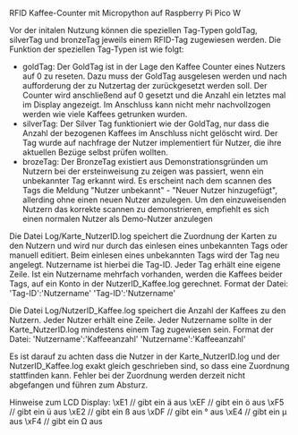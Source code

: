 RFID Kaffee-Counter mit Micropython auf Raspberry Pi Pico W

Vor der initalen Nutzung können die speziellen Tag-Typen goldTag, silverTag und bronzeTag jeweils einem RFID-Tag zugewiesen werden.
Die Funktion der speziellen Tag-Typen ist wie folgt:
- goldTag:    Der GoldTag ist in der Lage den Kaffee Counter eines Nutzers auf 0 zu reseten. Dazu muss der GoldTag ausgelesen werden und nach aufforderung der zu Nutzertag der zurückgesetzt werden soll. Der Counter wird anschließend auf 0 gesetzt und die Anzahl ein letztes mal im Display angezeigt. Im Anschluss kann nicht mehr nachvollzogen werden wie viele Kaffees getrunken wurden.
- silverTag:  Der Silver Tag funktioniert wie der GoldTag, nur dass die Anzahl der bezogenen Kaffees im Anschluss nicht gelöscht wird. Der Tag wurde auf nachfrage der Nutzer implementiert für Nutzer, die ihre aktuellen Bezüge selbst prüfen wollten.
- brozeTag:   Der BronzeTag existiert aus Demonstrationsgründen um Nutzern bei der ersteinweisung zu zeigen was passiert, wenn ein unbekannter Tag erkannt wird. Es erscheint nach dem scannen des Tags die Meldung "Nutzer unbekannt" - "Neuer Nutzer hinzugefügt", allerding ohne einen neuen Nutzer anzulegen. Um den einzuweisenden Nutzern das korrekte scannen zu demonstrieren, empfiehlt es sich einen normalen Nutzer als Demo-Nutzer anzulegen

Die Datei Log/Karte_NutzerID.log speichert die Zuordnung der Karten zu den Nutzern und wird nur durch das einlesen eines unbekannten Tags oder manuell editiert. Beim einlesen eines unbekannten Tags wird der Tag neu angelegt. Nutzername ist hierbei die Tag-ID.
Jeder Tag erhält eine eigene Zeile. Ist ein Nutzername mehrfach vorhanden, werden die Kaffees beider Tags, auf ein Konto in der NutzerID_Kaffee.log gerechnet.
Format der Datei:
'Tag-ID':'Nutzername'
'Tag-ID':'Nutzername'

Die Datei Log/NutzerID_Kaffee.log speichert die Anzahl der Kaffees zu den Nutzern. Jeder Nutzer erhält eine Zeile. Jeder Nutzername sollte in der Karte_NutzerID.log  mindestens einem Tag zugewiesen sein.
Format der Datei:
'Nutzername':'Kaffeeanzahl'
'Nutzername':'Kaffeeanzahl'

Es ist darauf zu achten dass die Nutzer in der Karte_NutzerID.log und der NutzerID_Kaffee.log exakt gleich geschrieben sind, so dass eine Zuordnung stattfinden kann. Fehler bei der Zuordnung werden derzeit nicht abgefangen und führen zum Absturz.

Hinweise zum LCD Display:
\xE1 // gibt ein ä aus
\xEF // gibt ein ö aus
\xF5 // gibt ein ü aus
\xE2 // gibt ein ß aus
\xDF // gibt ein ° aus
\xE4 // gibt ein µ aus
\xF4 // gibt ein Ω aus